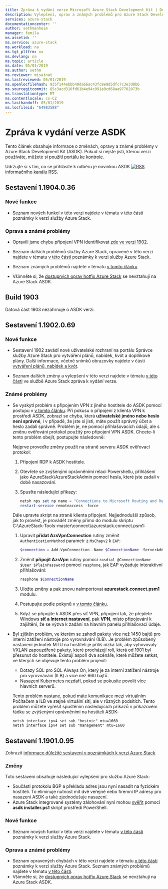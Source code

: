```yaml
---
title: Zpráva k vydání verze Microsoft Azure Stack Development Kit | Dokumentace Microsoftu
description: Vylepšení, oprav a známých problémů pro Azure Stack Development Kit.
services: azure-stack
documentationcenter: ''
author: sethmanheim
manager: femila
ms.assetid: ''
ms.service: azure-stack
ms.workload: na
ms.tgt_pltfrm: na
ms.devlang: na
ms.topic: article
ms.date: 05/01/2019
ms.author: sethm
ms.reviewer: misainat
ms.lastreviewed: 05/01/2019
ms.openlocfilehash: 935f144ebbb40da66ac43fc8e9d5dfc7c3e3d0b6
ms.sourcegitcommit: 85c3acd316fd61b4e94c991a9cd68aa97702073b
ms.translationtype: MT
ms.contentlocale: cs-CZ
ms.lasthandoff: 05/01/2019
ms.locfileid: "64983588"
---
```

# <a name="asdk-release-notes"></a>Zpráva k vydání verze ASDK

Tento článek obsahuje informace o změnách, opravy a známé problémy v Azure Stack Development Kit (ASDK). Pokud si nejste jistí, kterou verzi používáte, můžete si [použití portálu ke kontrole](../operator/azure-stack-updates.md#determine-the-current-version).

Udržujte si s tím, co se přihlásíte k odběru je novinkou ASDK [ ![RSS](./media/asdk-release-notes/feed-icon-14x14.png)](https://docs.microsoft.com/api/search/rss?search=Azure+Stack+Development+Kit+release+notes&locale=en-us#) [informačního kanálu RSS](https://docs.microsoft.com/api/search/rss?search=Azure+Stack+Development+Kit+release+notes&locale=en-us#).

## <a name="build-11904036"></a>Sestavení 1.1904.0.36

<!-- ### Changes -->

### <a name="new-features"></a>Nové funkce

- Seznam nových funkcí v této verzi najdete v tématu [v této části](../operator/azure-stack-release-notes-1904.md#whats-in-this-update) poznámky k verzi služby Azure Stack.

### <a name="fixed-and-known-issues"></a>Oprava a známé problémy

- Opravili jsme chybu připojení VPN identifikovat [zde ve verzi 1902](#known-issues).

- Seznam dalších problémů služby Azure Stack, opravené v této verzi najdete v tématu [v této části](../operator/azure-stack-release-notes-1904.md#fixes) poznámky k verzi služby Azure Stack.
- Seznam známých problémů najdete v tématu [v tomto článku](../operator/azure-stack-release-notes-known-issues-1904.md).
- Všimněte si, že [dostupných oprav hotfix Azure Stack](../operator/azure-stack-release-notes-1904.md#hotfixes) se nevztahují na Azure Stack ASDK.

## <a name="build-1903"></a>Build 1903

Datová část 1903 nezahrnuje o ASDK verzi.

## <a name="build-11902069"></a>Sestavení 1.1902.0.69

### <a name="new-features"></a>Nové funkce

- Sestavení 1902 zavádí nové uživatelské rozhraní na portálu Správce služby Azure Stack pro vytváření plánů, nabídek, kvót a doplňkové plány. Další informace, včetně snímků obrazovky najdete v části [vytváření plánů, nabídek a kvót](../operator/azure-stack-create-plan.md).

- Seznam dalších změny a vylepšení v této verzi najdete v tématu [v této části](../operator/azure-stack-update-1902.md#improvements) ve službě Azure Stack zpráva k vydání verze.

<!-- ### New features

- For a list of new features in this release, see [this section](../operator/azure-stack-update-1902.md#new-features) of the Azure Stack release notes.

### Fixed and known issues

- For a list of issues fixed in this release, see [this section](../operator/azure-stack-update-1902.md#fixed-issues) of the Azure Stack release notes. For a list of known issues, see [this section](../operator/azure-stack-update-1902.md#known-issues-post-installation).
- Note that [available Azure Stack hotfixes](../operator/azure-stack-update-1902.md#azure-stack-hotfixes) are not applicable to the Azure Stack ASDK. -->

### <a name="known-issues"></a>Známé problémy

- Se vyskytl problém s připojením VPN z jiného hostitele do ASDK pomocí postupu v [v tomto článku](asdk-connect.md). Při pokusu o připojení z klienta VPN k prostředí ASDK, zobrazí se chyba, která **uživatelské jméno nebo heslo není správné**, i v případě, že jste si jisti, máte použít správný účet a heslo zadali správně. Problém je, ne pomocí přihlašovacích údajů, ale s změnu ověřování protokol použitý pro připojení VPN ASDK. Chcete-li tento problém obejít, postupujte následovně:

   Nejprve proveďte změny použít na straně serveru ASDK ověřovací protokol:

   1. Připojení RDP k ASDK hostitele.
   2. Otevřete se zvýšenými oprávněními relaci Powershellu, přihlášení jako AzureStack\AzureStackAdmin pomocí hesla, které jste zadali v době nasazování.
   3. Spusťte následující příkazy:

      ```powershell
      netsh nps set np name = "Connections to Microsoft Routing and Remote Access server" profileid = "0x100a" profiledata = "1A000000000000000000000000000000" profileid = "0x1009" profiledata = "0x5"
      restart-service remoteaccess -force
      ```

   Dále upravte skript na straně klienta připojení. Nejjednodušší způsob, jak to provést, je provádět změny přímo do modulu skriptu C:\AzureStack-Tools-master\connect\azurestack.connect.psm1:

   1. Upravit **přidat AzsVpnConnection** rutiny změnit `AuthenticationMethod` parametr z `MsChapv2` k `EAP`:

      ```powershell
      $connection = Add-VpnConnection -Name $ConnectionName -ServerAddress $ServerAddress -TunnelType L2tp -EncryptionLevel Required -AuthenticationMethod Eap -L2tpPsk $PlainPassword -Force -RememberCredential -PassThru -SplitTunneling
      ```

   2. Změnit **připojit AzsVpn** rutiny pomocí `rasdial @ConnectionName $User $PlainPassword` pomocí `rasphone`, jak EAP vyžaduje interaktivní přihlašování:

      ```powershell
      rasphone $ConnectionName
      ```

   3. Uložte změny a pak znovu naimportovat **azurestack.connect.psm1** modulu.
   4. Postupujte podle pokynů v [v tomto článku](asdk-connect.md#set-up-vpn-connectivity).
   5. Když se připojíte k ASDK přes síť VPN, připojení tak, že přejdete Windows **síť a Internet nastavení**, pak **VPN**, místo připojování k zajištění, že se výzva k zadání na hlavním panelu přihlašovací údaje.

- Byl zjištěn problém, ve kterém se zahodí pakety více než 1450 bajtů pro interní zatížení nástroje pro vyrovnávání (ILB). Je problém způsobený nastavení jednotek MTU na hostiteli je příliš nízká tak, aby vyhovovaly VXLAN zapouzdřené pakety, které procházejí roli, která od 1901 byl přesunut do hostitele. Existují aspoň dva scénáře, které můžete setkat, ve kterých se objevuje tento problém projevit:

  - Dotazy SQL pro SQL Always On, který je za interní zatížení nástroje pro vyrovnávání (ILB) a více než 660 bajtů.
  - Nasazení Kubernetes nezdaří, pokud se pokusíte povolit více hlavních serverů.  

  Tento problém nastane, pokud máte komunikace mezi virtuálním Počítačem a ILB ve stejné virtuální síti, ale v různých podsítích. Tento problém můžete vyřešit spuštěním následujících příkazů v příkazovém řádku se zvýšenými oprávněními na hostiteli ASDK:

  ```shell
  netsh interface ipv4 set sub "hostnic" mtu=1660
  netsh interface ipv4 set sub "management" mtu=1660
  ```

## <a name="build-11901095"></a>Sestavení 1.1901.0.95

Zobrazit [informace důležité sestavení v poznámkách k verzi Azure Stack](../operator/azure-stack-update-1901.md#build-reference).

### <a name="changes"></a>Změny

Toto sestavení obsahuje následující vylepšení pro službu Azure Stack:

- Součásti protokolu BGP a překladu adres jsou nyní nasadit na fyzickém hostiteli. To eliminuje nutnost mít dvě veřejné nebo firemní IP adresy pro nasazení ASDK a také zjednodušuje nasazení.
- Azure Stack integrované systémy zálohování nyní mohou [ověřit](asdk-validate-backup.md) pomocí **asdk installer.ps1** skript prostředí PowerShell.

### <a name="new-features"></a>Nové funkce

- Seznam nových funkcí v této verzi najdete v tématu [v této části](../operator/azure-stack-update-1901.md#new-features) poznámky k verzi služby Azure Stack.

### <a name="fixed-and-known-issues"></a>Oprava a známé problémy

- Seznam opravených chybách v této verzi najdete v tématu [v této části](../operator/azure-stack-update-1901.md#fixed-issues) poznámky k verzi služby Azure Stack. Seznam známých problémů najdete v tématu [v této části](../operator/azure-stack-update-1901.md#known-issues-post-installation).
- Všimněte si, že [dostupných oprav hotfix Azure Stack](../operator/azure-stack-update-1901.md#azure-stack-hotfixes) se nevztahují na Azure Stack ASDK.
